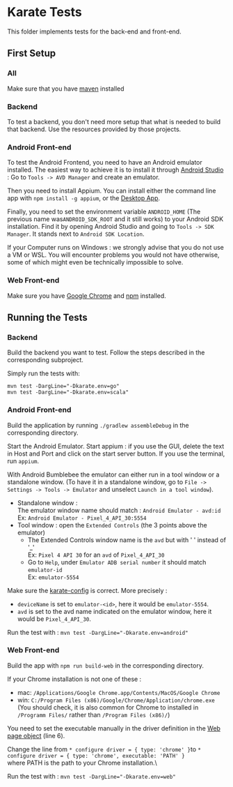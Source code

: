 # Karate Tests

This folder implements tests for the back-end and front-end.

## First Setup

### All
Make sure that you have [maven](https://maven.apache.org/download.cgi) installed
### Backend

To test a backend, you don't need more setup that what is needed to build that backend. Use the resources provided by
those projects.

### Android Front-end

To test the Android Frontend, you need to have an Android emulator installed. The easiest way to achieve it is to
install it through [Android Studio](https://developer.android.com/studio) :
Go to `Tools -> AVD Manager` and create an emulator.

Then you need to install Appium. You can install either the command line app with `npm install -g appium`, or
the [Desktop App](https://github.com/appium/appium-desktop/releases/).

Finally, you need to set the environment variable `ANDROID_HOME` (The previous name was`ANDROID_SDK_ROOT` 
and it still works)
to your Android SDK installation. Find it by
opening Android Studio and going to `Tools -> SDK Manager`. It stands next to `Android SDK Location`.

If your Computer runs on Windows : we strongly advise that you do not use a VM or WSL. You will encounter problems you 
would not have otherwise, some of which might even be technically impossible to solve.

### Web Front-end

Make sure you have [Google Chrome](https://www.google.com/intl/en/chrome/) and [npm](https://nodejs.org/en/download/) 
installed.

## Running the Tests

### Backend

Build the backend you want to test. Follow the steps described in the corresponding subproject.

Simply run the tests with:

```
mvn test -DargLine="-Dkarate.env=go"
mvn test -DargLine="-Dkarate.env=scala"
```

### Android Front-end

Build the application by running `./gradlew assembleDebug` in the corresponding directory.

Start the Android Emulator. Start appium : if you use the GUI, delete the text in Host and Port and click on the start
server button. If you use the terminal, run `appium`.

With Android Bumblebee the emulator can either run in a tool window or a standalone window. (To have it in a standalone
window, go to `File -> Settings -> Tools -> Emulator` and unselect `Launch in a tool window`).
- Standalone window : \
The emulator window name should match : `Android Emulator - avd:id` \
Ex: `Android Emulator - Pixel_4_API_30:5554`
- Tool window : open the `Extended Controls` (the 3 points above the emulator)
  - The Extended Controls window name is the `avd` but with ' ' instead of '_' \
    Ex: `Pixel 4 API 30` for an `avd` of `Pixel_4_API_30`
  - Go to `Help`, under `Emulator ADB serial number` it should match `emulator-id`\
    Ex: `emulator-5554`
    


Make sure the [karate-config](src/test/java/karate-config.js) is correct. More precisely :

- `deviceName` is set to `emulator-<id>`, here it would be `emulator-5554`.
- `avd` is set to the avd name indicated on the emulator window, here it would be `Pixel_4_API_30`.

Run the test with :
`mvn test -DargLine="-Dkarate.env=android"`

### Web Front-end

Build the app with `npm run build-web` in the corresponding directory.

If your Chrome installation is not one of these :

- mac: `/Applications/Google Chrome.app/Contents/MacOS/Google Chrome`
- win: `C:/Program Files (x86)/Google/Chrome/Application/chrome.exe` \
  (You should check, it is also common for Chrome to installed in `/Programm Files/` rather than `/Program Files (x86)/`)

You need to set the executable manually in the driver definition in
the [Web page object](src/test/java/fe/utils/web.feature) (line 6).

Change the line from `* configure driver = { type: 'chrome' }`to `* configure driver = { type: 'chrome', executable: 'PATH' }`\
where PATH is the path to your Chrome installation.\

Run the test with :
`mvn test -DargLine="-Dkarate.env=web"`
